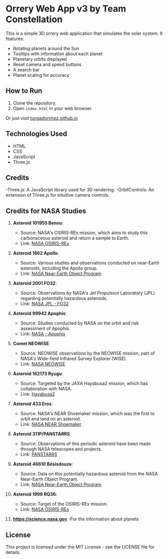 # Orrery Web App v3 by Team Constellation

This is a simple 3D orrery web application that simulates the solar system. It features:

- Rotating planets around the Sun
- Tooltips with information about each planet
- Planetary orbits displayed
- Reset camera and speed buttons
- A search bar
- Planet scaling for accuracy

## How to Run

1. Clone the repository.
2. Open `index.html` in your web browser.

Or just visit [tungadonmez.github.io](https://tungadonmez.github.io)

## Technologies Used

- HTML
- CSS
- JavaScript
- Three.js

## Credits
-Three.js: A JavaScript library used for 3D rendering.
-OrbitControls: An extension of Three.js for intuitive camera controls.

## Credits for NASA Studies

1. **Asteroid 101955 Bennu**: 
   - Source: NASA's OSIRIS-REx mission, which aims to study this carbonaceous asteroid and return a sample to Earth.
   - Link: [NASA OSIRIS-REx](https://www.nasa.gov/osiris-rex)

2. **Asteroid 1862 Apollo**: 
   - Source: Various studies and observations conducted on near-Earth asteroids, including the Apollo group.
   - Link: [NASA Near-Earth Object Program](https://neo.jpl.nasa.gov/)

3. **Asteroid 2001 FO32**: 
   - Source: Observations by NASA's Jet Propulsion Laboratory (JPL) regarding potentially hazardous asteroids.
   - Link: [NASA JPL - FO32](https://cneos.jpl.nasa.gov/)

4. **Asteroid 99942 Apophis**: 
   - Source: Studies conducted by NASA on the orbit and risk assessment of Apophis.
   - Link: [NASA - Apophis](https://www.nasa.gov/mission_pages/asteroids/overview/apophis.html)

5. **Comet NEOWISE**: 
   - Source: NEOWISE observations by the NEOWISE mission, part of NASA's Wide-field Infrared Survey Explorer (WISE).
   - Link: [NASA NEOWISE](https://www.nasa.gov/mission_pages/WISE/main/index.html)

6. **Asteroid 162173 Ryugu**: 
   - Source: Targeted by the JAXA Hayabusa2 mission, which has collaboration with NASA.
   - Link: [Hayabusa2](https://www.jaxa.jp/projects/space/hayabusa2/index_e.html)

7. **Asteroid 433 Eros**: 
   - Source: NASA's NEAR Shoemaker mission, which was the first to orbit and land on an asteroid.
   - Link: [NASA NEAR Shoemaker](https://near.jhuapl.edu/)

8. **Asteroid 311P/PANSTARRS**: 
   - Source: Observations of this periodic asteroid have been made through NASA telescopes and projects.
   - Link: [PANSTARRS](https://panstarrs.stsci.edu/)

9. **Asteroid 46610 Bésixdouze**: 
   - Source: Data on this potentially hazardous asteroid from the NASA Near-Earth Object Program.
   - Link: [NASA Near-Earth Object Program](https://neo.jpl.nasa.gov/)

10. **Asteroid 1999 RQ36**: 
    - Source: Target of the OSIRIS-REx mission.
    - Link: [NASA OSIRIS-REx](https://www.nasa.gov/osiris-rex)

11. **https://science.nasa.gov**
    -For the information about planets

## License
This project is licensed under the MIT License - see the LICENSE file for details.
